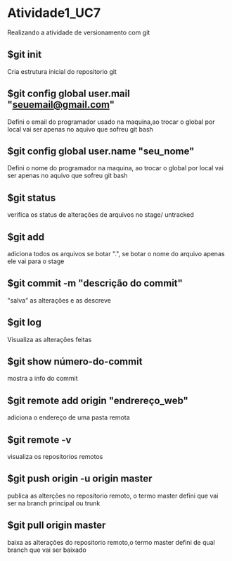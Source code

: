 # Atividade1_UC7
Realizando a atividade de versionamento com git
## $git init
Cria estrutura inicial do repositorio git
## $git config global user.mail "seuemail@gmail.com"     
Defini o email do programador usado na maquina,ao trocar o global por local vai ser apenas no aquivo que sofreu git bash
## $git  config global user.name  "seu_nome"
Defini o nome do programador na maquina, ao trocar o global por local vai ser apenas no aquivo que sofreu git bash
## $git status 
verifica os status de alterações de arquivos no stage/ untracked 
## $git add
adiciona todos os arquivos se botar ".", se botar o nome do arquivo apenas ele vai para o stage
## $git commit -m "descrição do commit"
"salva" as alterações e as descreve
## $git log 
Visualiza as alterações feitas
## $git show número-do-commit 
mostra a info do commit
## $git remote add origin "endrereço_web"
adiciona o endereço de uma pasta remota
## $git remote -v 
visualiza os repositorios remotos
## $git push origin -u origin master
publica as alterções no repositorio remoto, o termo master defini que vai ser na branch principal ou trunk
## $git pull origin master
baixa as alterações do repositorio remoto,o termo master defini de qual branch que vai ser baixado
